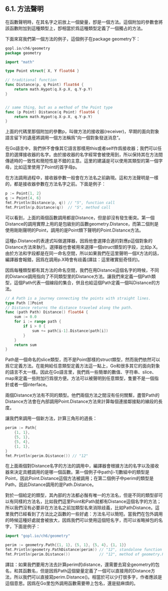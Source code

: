 ## 6.1. 方法聲明

在函數聲明時，在其名字之前放上一個變量，卽是一個方法。這個附加的參數會將該函數附加到這種類型上，卽相當於爲這種類型定義了一個獨占的方法。

下面來寫我們第一個方法的例子，這個例子在package geometry下：

```go
gopl.io/ch6/geometry
package geometry

import "math"

type Point struct{ X, Y float64 }

// traditional function
func Distance(p, q Point) float64 {
    return math.Hypot(q.X-p.X, q.Y-p.Y)
}


// same thing, but as a method of the Point type
func (p Point) Distance(q Point) float64 {
    return math.Hypot(q.X-p.X, q.Y-p.Y)
}

```

上面的代碼里那個附加的參數p，叫做方法的接收器(receiver)，早期的面向對象語言留下的遺産將調用一個方法稱爲“向一個對象發送消息”。

在Go語言中，我們併不會像其它語言那樣用this或者self作爲接收器；我們可以任意的選擇接收器的名字。由於接收器的名字經常會被使用到，所以保持其在方法間傳遞時的一致性和簡短性是不錯的主意。這里的建議是可以使用其類型的第一個字母，比如這里使用了Point的首字母p。

在方法調用過程中，接收器參數一般會在方法名之前齣現。這和方法聲明是一樣的，都是接收器參數在方法名字之前。下面是例子：

```Go
p := Point{1, 2}
q := Point{4, 6}
fmt.Println(Distance(p, q)) // "5", function call
fmt.Println(p.Distance(q))  // "5", method call
```

可以看到，上面的兩個函數調用都是Distance，但是卻沒有發生衝突。第一個Distance的調用實際上用的是包級别的函數geometry.Distance，而第二個則是使用剛剛聲明的Point，調用的是Point類下聲明的Point.Distance方法。

這種p.Distance的表達式叫做選擇器，因爲他會選擇合適的對應p這個對象的Distance方法來執行。選擇器也會被用來選擇一個struct類型的字段，比如p.X。由於方法和字段都是在同一命名空間，所以如果我們在這里聲明一個X方法的話，編譯器會報錯，因爲在調用p.X時會有歧義(譯註：這里確實挺奇怪的)。

因爲每種類型都有其方法的命名空間，我們在用Distance這個名字的時候，不同的Distance調用指向了不同類型里的Distance方法。讓我們來定義一個Path類型，這個Path代表一個線段的集合，併且也給這個Path定義一個叫Distance的方法。

```Go
// A Path is a journey connecting the points with straight lines.
type Path []Point
// Distance returns the distance traveled along the path.
func (path Path) Distance() float64 {
	sum := 0.0
	for i := range path {
		if i > 0 {
			sum += path[i-1].Distance(path[i])
		}
	}
	return sum
}
```

Path是一個命名的slice類型，而不是Point那樣的struct類型，然而我們依然可以爲它定義方法。在能夠給任意類型定義方法這一點上，Go和很多其它的面向對象的語言不太一樣。因此在Go語言里，我們爲一些簡單的數值、字符串、slice、map來定義一些附加行爲很方便。方法可以被聲明到任意類型，隻要不是一個指針或者一個interface。

兩個Distance方法有不同的類型。他們兩個方法之間沒有任何關繫，盡管Path的Distance方法會在內部調用Point.Distance方法來計算每個連接鄰接點的線段的長度。

讓我們來調用一個新方法，計算三角形的週長：

```Go
perim := Path{
	{1, 1},
	{5, 1},
	{5, 4},
	{1, 1},
}
fmt.Println(perim.Distance()) // "12"
```

在上面兩個對Distance名字的方法的調用中，編譯器會根據方法的名字以及接收器來決定具體調用的是哪一個函數。第一個例子中path[i-1]數組中的類型是Point，因此Point.Distance這個方法被調用；在第二個例子中perim的類型是Path，因此Distance調用的是Path.Distance。

對於一個給定的類型，其內部的方法都必鬚有唯一的方法名，但是不同的類型卻可以有同樣的方法名，比如我們這里Point和Path就都有Distance這個名字的方法；所以我們沒有必要非在方法名之前加類型名來消除歧義，比如PathDistance。這里我們已經看到了方法比之函數的一些好處：方法名可以簡短。當我們在包外調用的時候這種好處就會被放大，因爲我們可以使用這個短名字，而可以省略掉包的名字，下面是例子：

```Go
import "gopl.io/ch6/geometry"

perim := geometry.Path{{1, 1}, {5, 1}, {5, 4}, {1, 1}}
fmt.Println(geometry.PathDistance(perim)) // "12", standalone function
fmt.Println(perim.Distance())             // "12", method of geometry.Path
```

譯註：如果我們要用方法去計算perim的distance，還需要去寫全geometry的包名，和其函數名，但是因爲Path這個變量定義了一個可以直接用的Distance方法，所以我們可以直接寫perim.Distance()。相當於可以少打很多字，作者應該是這個意思。因爲在Go里包外調用函數需要帶上包名，還是挺麻煩的。
